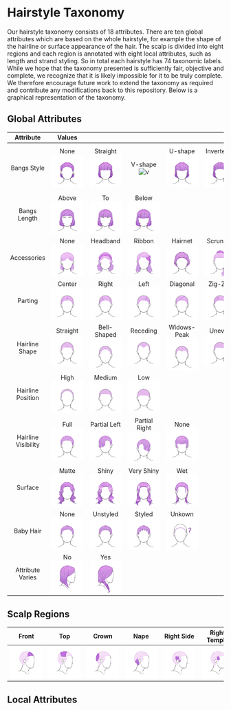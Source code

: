 # Hairstyle Taxonomy

<style>
    table th {
        min-width: 75px;
        text-align: center;
    }
    table td {
        text-align: center;
    }
</style>

Our hairstyle taxonomy consists of 18 attributes.
There are ten global attributes which are based on the whole hairstyle, for example the shape of the hairline or surface appearance of the hair.
The scalp is divided into eight regions and each region is annotated with eight local attributes, such as length and strand styling.
So in total each hairstyle has 74 taxonomic labels.
While we hope that the taxonomy presented is sufficiently fair, objective and complete, we recognize that it is likely impossible for it to be truly complete.
We therefore encourage future work to extend the taxonomy as required and contribute any modifications back to this repository.
Below is a graphical representation of the taxonomy.

## Global Attributes

| Attribute | Values | | | | | | | |
|-|-|-|-|-|-|-|-|-|
| Bangs Style | None ![none](graphics/ms_bangs_none.jpg) | Straight ![straight](graphics/ms_bangs_straight.jpg) | V-shape ![v](graphics/ms_bangs_vshape.jpg) | U-shape ![u](graphics/ms_bangs_ushape.jpg) | Inverted U ![inverted u](graphics/ms_bangs_invertedushape.jpg) | Inverted V ![inverted v](graphics/ms_bangs_invertedvshape.jpg) | Diagonal R/L ![diag r/l](graphics/ms_bangs_diagonal_toprightobottomleft.jpg) | Diagonal L/R ![diag l/r](graphics/ms_bangs_diagonal_toplefttobottomright.jpg) |
| Bangs Length | Above ![above](graphics/ms_hairlength_bangs_aboveeyebrows_v02.jpg) | To ![to](graphics/ms_hairlength_bangs_eyebrows_v02.jpg) | Below ![below](graphics/ms_hairlength_bangs_beloweyebrows_v02.jpg) |
| Accessories | None ![none](graphics/ms_hairaccessories_none.jpg) | Headband ![headband](graphics/ms_hairaccessories_headband.jpg) | Ribbon ![ribbon](graphics/ms_hairaccessories_ribbonsandcords.jpg) | Hairnet ![hairnet](graphics/ms_hairaccessories_hairnet.jpg) | Scrunchy ![scrunchy](graphics/ms_hairaccessories_elastichairtie_scrunchie.jpg) | Comb ![comb](graphics/ms_hairaccessories_comb.jpg) | Clips ![clips](graphics/ms_hairaccessories_clips.jpg) | Beads ![beads](graphics/ms_hairaccessories_beads.jpg) |
| Parting | Center ![center](graphics/ms_partinglocation_central.jpg) | Right ![right](graphics/ms_partinglocation_rightside.jpg) | Left ![left](graphics/ms_partinglocation_leftside.jpg) | Diagonal ![diagonal](graphics/ms_partinglocation_diagonal.jpg) | Zig-Zag ![zigzag](graphics/ms_partinglocation_zigzag.jpg) | Other ![other](graphics/ms_partinglocation_other.jpg) |
| Hairline Shape | Straight ![straight](graphics/ms_hairline_straight.jpg) | Bell-Shaped ![bell](graphics/ms_hairline_bellshaped.jpg) | Receding ![receding](graphics/ms_hairline_receding_v02.jpg) | Widows-Peak ![widows peak](graphics/ms_hairline_widowspeak.jpg)| Uneven ![uneven](graphics/ms_hairline_uneven.jpg) | Unknown ![unknown](graphics/ms_hairline_idontknow.jpg) |
| Hairline Position | High ![high](graphics/ms_hairlineposition_high_v02.jpg) | Medium ![medium](graphics/ms_hairlineposition_medium.jpg) | Low ![low](graphics/ms_hairlineposition_low.jpg) |
| Hairline Visibility | Full ![full](graphics/ms_hairlinevisibility_fully.jpg) | Partial Left ![partial l](graphics/ms_hairlinevisibility_partiallyvisible_rightcovered.jpg) | Partial Right ![partial r](graphics/ms_hairlinevisibility_partiallyvisible_leftcovered.jpg) | None ![partial l](graphics/ms_hairlinevisibility_notvisible.jpg) |
| Surface | Matte ![matte](graphics/ms_surfaceappearance_matte.jpg) | Shiny ![shiny](graphics/ms_surfaceappearance_shiny.jpg) | Very Shiny ![v shiny](graphics/ms_surfaceappearance_veryshinyoiled.jpg) | Wet ![wet](graphics/ms_surfaceappearance_wetlook.jpg) |
| Baby Hair | None ![none](graphics/ms_babyhair_none.jpg) | Unstyled ![unstyled](graphics/ms_babyhair_unstyled.jpg) | Styled ![styled](graphics/ms_babyhair_styled.jpg) | Unkown ![unkown](graphics/ms_babyhair_idontknow_v02.jpg) |
| Attribute Varies | No![no](graphics/ms_hairattributechange_no.jpg) | Yes![yes](graphics/ms_hairattributechange_yes.jpg) |

## Scalp Regions

| Front | Top | Crown | Nape | Right Side | Right Temple | Left Temple | Left Side |
|-|-|-|-|-|-|-|-|
| ![front](graphics/ms_region_front.jpg) | ![top](graphics/ms_region_top.jpg) | ![crown](graphics/ms_region_crown.jpg) | ![nape](graphics/ms_region_nape.jpg) | ![right side](graphics/ms_region_sideright.jpg) | ![right temple](graphics/ms_region_templeright.jpg) | ![left side](graphics/ms_region_sideleft.jpg) | ![left temple](graphics/ms_region_templeleft.jpg) |

## Local Attributes

